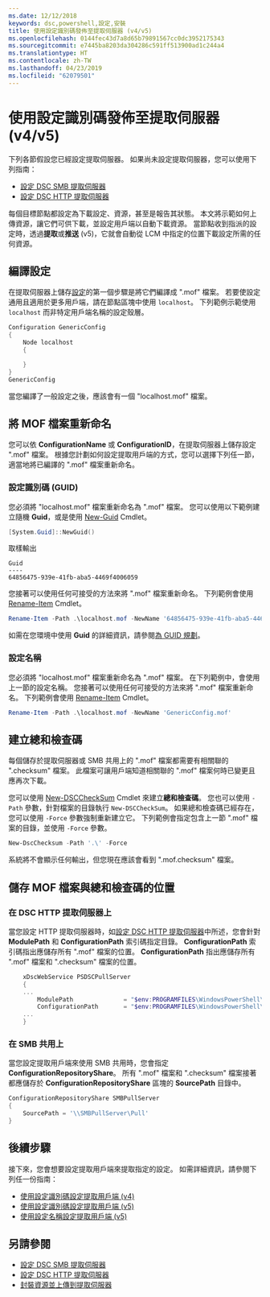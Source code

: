 ```yaml
---
ms.date: 12/12/2018
keywords: dsc,powershell,設定,安裝
title: 使用設定識別碼發佈至提取伺服器 (v4/v5)
ms.openlocfilehash: 0144fec43d7a8d65b79891567cc0dc3952175343
ms.sourcegitcommit: e7445ba8203da304286c591ff513900ad1c244a4
ms.translationtype: HT
ms.contentlocale: zh-TW
ms.lasthandoff: 04/23/2019
ms.locfileid: "62079501"
---
```

# <a name="publish-to-a-pull-server-using-configuration-ids-v4v5"></a>使用設定識別碼發佈至提取伺服器 (v4/v5)

下列各節假設您已經設定提取伺服器。 如果尚未設定提取伺服器，您可以使用下列指南：

- [設定 DSC SMB 提取伺服器](pullServerSmb.md)
- [設定 DSC HTTP 提取伺服器](pullServer.md)

每個目標節點都設定為下載設定、資源，甚至是報告其狀態。 本文將示範如何上傳資源，讓它們可供下載，並設定用戶端以自動下載資源。 當節點收到指派的設定時，透過**提取**或**推送** (v5)，它就會自動從 LCM 中指定的位置下載設定所需的任何資源。

## <a name="compile-configurations"></a>編譯設定

在提取伺服器上儲存[設定](../configurations/configurations.md)的第一個步驟是將它們編譯成 ".mof" 檔案。 若要使設定通用且適用於更多用戶端，請在節點區塊中使用 `localhost`。 下列範例示範使用 `localhost` 而非特定用戶端名稱的設定殼層。

```powershell
Configuration GenericConfig
{
    Node localhost
    {

    }
}
GenericConfig
```

當您編譯了一般設定之後，應該會有一個 "localhost.mof" 檔案。

## <a name="renaming-the-mof-file"></a>將 MOF 檔案重新命名

您可以依 **ConfigurationName** 或 **ConfigurationID**，在提取伺服器上儲存設定 ".mof" 檔案。 根據您計劃如何設定提取用戶端的方式，您可以選擇下列任一節，適當地將已編譯的 ".mof" 檔案重新命名。

### <a name="configuration-ids-guid"></a>設定識別碼 (GUID)

您必須將 "localhost.mof" 檔案重新命名為 "<GUID>.mof" 檔案。 您可以使用以下範例建立隨機 **Guid**，或是使用 [New-Guid](/powershell/module/microsoft.powershell.utility/new-guid) Cmdlet。

```powershell
[System.Guid]::NewGuid()
```

取樣輸出

```output
Guid
----
64856475-939e-41fb-aba5-4469f4006059
```

您接著可以使用任何可接受的方法來將 ".mof" 檔案重新命名。 下列範例會使用 [Rename-Item](/powershell/module/microsoft.powershell.management/rename-item) Cmdlet。

```powershell
Rename-Item -Path .\localhost.mof -NewName '64856475-939e-41fb-aba5-4469f4006059.mof'
```

如需在您環境中使用 **Guid** 的詳細資訊，請參閱[為 GUID 規劃](/powershell/dsc/secureserver#guids)。

### <a name="configuration-names"></a>設定名稱

您必須將 "localhost.mof" 檔案重新命名為 "<Configuration Name>.mof" 檔案。 在下列範例中，會使用上一節的設定名稱。 您接著可以使用任何可接受的方法來將 ".mof" 檔案重新命名。 下列範例會使用 [Rename-Item](/powershell/module/microsoft.powershell.management/rename-item) Cmdlet。

```powershell
Rename-Item -Path .\localhost.mof -NewName 'GenericConfig.mof'
```

## <a name="create-the-checksum"></a>建立總和檢查碼

每個儲存於提取伺服器或 SMB 共用上的 ".mof" 檔案都需要有相關聯的 ".checksum" 檔案。 此檔案可讓用戶端知道相關聯的 ".mof" 檔案何時已變更且應再次下載。

您可以使用 [New-DSCCheckSum](/powershell/module/psdesiredstateconfiguration/new-dscchecksum) Cmdlet 來建立**總和檢查碼**。 您也可以使用 `-Path` 參數，針對檔案的目錄執行 `New-DSCCheckSum`。 如果總和檢查碼已經存在，您可以使用 `-Force` 參數強制重新建立它。 下列範例會指定包含上一節 ".mof" 檔案的目錄，並使用 `-Force` 參數。

```powershell
New-DscChecksum -Path '.\' -Force
```

系統將不會顯示任何輸出，但您現在應該會看到 "<GUID or Configuration Name>.mof.checksum" 檔案。

## <a name="where-to-store-mof-files-and-checksums"></a>儲存 MOF 檔案與總和檢查碼的位置

### <a name="on-a-dsc-http-pull-server"></a>在 DSC HTTP 提取伺服器上

當您設定 HTTP 提取伺服器時，如[設定 DSC HTTP 提取伺服器](pullServer.md)中所述，您會針對 **ModulePath** 和 **ConfigurationPath** 索引碼指定目錄。 **ConfigurationPath** 索引碼指出應儲存所有 ".mof" 檔案的位置。 **ConfigurationPath** 指出應儲存所有 ".mof" 檔案和 ".checksum" 檔案的位置。

```powershell
    xDscWebService PSDSCPullServer
    {
    ...
        ModulePath              = "$env:PROGRAMFILES\WindowsPowerShell\DscService\Modules"
        ConfigurationPath       = "$env:PROGRAMFILES\WindowsPowerShell\DscService\Configuration"
    ...
    }

```

### <a name="on-an-smb-share"></a>在 SMB 共用上

當您設定提取用戶端來使用 SMB 共用時，您會指定 **ConfigurationRepositoryShare**。 所有 ".mof" 檔案和 ".checksum" 檔案接著都應儲存於 **ConfigurationRepositoryShare** 區塊的 **SourcePath** 目錄中。

```powershell
ConfigurationRepositoryShare SMBPullServer
{
    SourcePath = '\\SMBPullServer\Pull'
}
```

## <a name="next-steps"></a>後續步驟

接下來，您會想要設定提取用戶端來提取指定的設定。 如需詳細資訊，請參閱下列任一份指南：

- [使用設定識別碼設定提取用戶端 (v4)](pullClientConfigId4.md)
- [使用設定識別碼設定提取用戶端 (v5)](pullClientConfigId.md)
- [使用設定名稱設定提取用戶端 (v5)](pullClientConfigNames.md)

## <a name="see-also"></a>另請參閱

- [設定 DSC SMB 提取伺服器](pullServerSmb.md)
- [設定 DSC HTTP 提取伺服器](pullServer.md)
- [封裝資源並上傳到提取伺服器](package-upload-resources.md)
